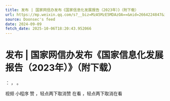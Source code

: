 ```yaml
---
title: 发布 | 国家网信办发布《国家信息化发展报告（2023年）》（附下载）
url: https://mp.weixin.qq.com/s?__biz=MzA5MzE5MDAzOA==&mid=2664224847&idx=5&sn=3929bbfa88c0262fe048ed19052a7cca
source: Doonsec's feed
date: 2024-09-09
fetch_date: 2025-10-06T18:20:43.952066
---
```


# 发布 | 国家网信办发布《国家信息化发展报告（2023年）》（附下载）

：
，
。

视频
小程序
赞
，轻点两下取消赞
在看
，轻点两下取消在看